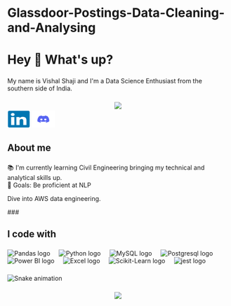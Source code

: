 # Glassdoor-Postings-Data-Cleaning-and-Analysing

<h1 align="left">Hey 👋 What's up?</h1>

###

<p align="left">My name is Vishal Shaji and I'm a Data Science Enthusiast from the southern side of India.</p>

###

<div align="center">
  <img height="200" src="https://i.imgflip.com/65efzo.gif"  />
</div>

<div align="left">
  <img src="https://github.com/VishShaji/Icon/blob/main/linkedin.svg" width="52" height="40" alt="linkedin logo"  />
  <img src="https://github.com/VishShaji/Icon/blob/main/discord.svg" width="52" height="40"  alt="discord logo"  /> 

###

<h2 align="left">About me</h2>

###

<p align="left">📚 I'm currently learning Civil Engineering bringing my technical and analytical skills up.<br>🎯 Goals: Be proficient at NLP<br><p>       Dive into AWS data engineering.</p>
###

<h2 align="left">I code with</h2>

###

<div align="left">
  <img src="https://cdn.jsdelivr.net/gh/devicons/devicon/icons/pandas/pandas-original.svg" height="40" alt="Pandas logo"  />
  <img width="12" />
  <img src="https://cdn.jsdelivr.net/gh/devicons/devicon/icons/python/python-original.svg" height="40" alt="Python logo"  />
  <img width="12" />
  <img src="https://cdn.jsdelivr.net/gh/devicons/devicon/icons/mysql/mysql-original.svg" height="40" alt="MySQL logo"  />
  <img width="12" />
  <img src="https://cdn.jsdelivr.net/gh/devicons/devicon/icons/postgresql/postgresql-original.svg" height="40" alt="Postgresql logo"  />
  <img width="12" />
  <img src="https://cdn.jsdelivr.net/gh/microsoft/PowerBI-Icons/blob/main/PNG/Power-BI.png" height="40" alt="Power BI logo"  />
  <img width="12" />
  <img src="https://cdn.jsdelivr.net/VishShaji/Icon/blob/main/excel.svg" height="40" alt="Excel logo"  />
  <img width="12" />
  <img src="https://cdn.jsdelivr.net/VishShaji/Icon/blob/main/scikit-learn.svg" height="40" alt="Scikit-Learn logo"  />
  <img width="12" />
  <img src="https://cdn.jsdelivr.net/gh/devicons/devicon/icons/jest/jest-plain.svg" height="40" alt="jest logo"  />
</div>

###

<img src="https://raw.githubusercontent.com/VishShaji/VishShaji/output/snake.svg" alt="Snake animation" />

###
<div align="center">
  <img src="https://profile-counter.glitch.me/VishShaji/count.svg?"  />
</div>
  
